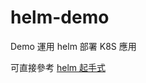 # helm-demo
Demo 運用 helm 部署 K8S 應用

可直接參考 [helm 起手式](https://hackmd.io/LPrDxB3PQsOUu5FcQwaY_g?both)
